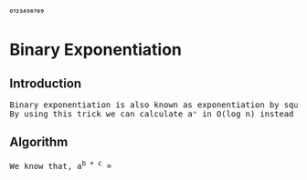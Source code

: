 ⁰¹²³⁴⁵⁶⁷⁸⁹
# Binary Exponentiation
## Introduction
<pre>
Binary exponentiation is also known as exponentiation by squaring.
By using this trick we can calculate aⁿ in O(log n) instead of O(n).
</pre>
## Algorithm
<pre>
We know that, a<sup>b + c</sup> = 

